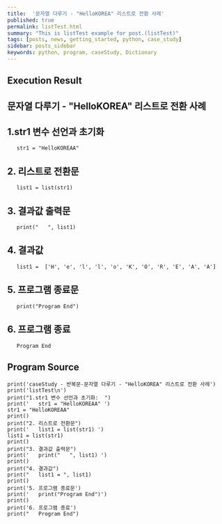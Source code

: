 ```yaml
---
title:  '문자열 다루기 - "HelloKOREA" 리스트로 전환 사례'
published: true
permalink: listTest.html
summary: "This is listTest example for post.(listTest)"
tags: [posts, news, getting_started, python, case_study]
sidebar: posts_sidebar
keywords: python, program, caseStudy, Dictionary
---
```


## Execution Result

## 문자열 다루기 - "HelloKOREA" 리스트로 전환 사례

## 1.str1 변수 선언과 초기화
```
   str1 = "HelloKOREAA"
```
## 2. 리스트로 전환문
```
   list1 = list(str1)
```
## 3. 결과값 출력문
```
   print("   ", list1)
```
## 4. 결과값
```
   list1 =  ['H', 'e', 'l', 'l', 'o', 'K', 'O', 'R', 'E', 'A', 'A']
```
## 5. 프로그램 종료문
```
   print("Program End")
```
## 6. 프로그램 종료
```
   Program End
```

## Program Source

```
print('caseStudy - 반복문-문자열 다루기 - "HelloKOREA" 리스트로 전환 사례')
print('listTest\n')
print("1.str1 변수 선언과 초기화:  ")
print('   str1 = "HelloKOREAA" ')
str1 = "HelloKOREAA"
print()
print("2. 리스트로 전환문")
print('   list1 = list(str1) ')
list1 = list(str1)
print()
print("3. 결과값 출력문")
print('   print("   ", list1) ')
print()
print("4. 결과값")
print("   list1 = ", list1)
print()
print('5. 프로그램 종료문')
print('   print("Program End")')
print()
print('6. 프로그램 종료')
print("   Program End")
```
